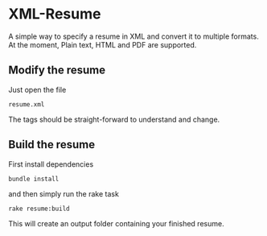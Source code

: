 XML-Resume
==========

A simple way to specify a resume in XML and convert it to multiple formats. At the moment, Plain text, HTML and PDF are supported.

Modify the resume
-----------------

Just open the file

    resume.xml

The tags should be straight-forward to understand and change.

Build the resume
----------------

First install dependencies

    bundle install

and then simply run the rake task

	rake resume:build

This will create an output folder containing your finished resume.